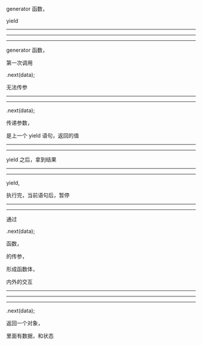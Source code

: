 generator 函数，

yield





<hr>


<hr>


<hr>


generator 函数，


第一次调用 

.next(data);


无法传参




<hr>


<hr>




.next(data);



传递参数，


是上一个 yield 语句，返回的值 



<hr>


<hr>



yield 之后，拿到结果

<hr>

<hr>
yield,

执行完，当前语句后，暂停

<hr>

<hr>


通过


.next(data);


函数，


的传参，


形成函数体，


内外的交互





<hr>


<hr>


<hr>

.next(data);



返回一个对象，


里面有数据，和状态